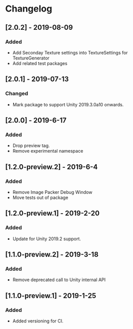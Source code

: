 ﻿# Changelog

## [2.0.2] - 2019-08-09
### Added
- Add Seconday Texture settings into TextureSettings for TextureGenerator
- Add related test packages

## [2.0.1] - 2019-07-13
### Changed
- Mark package to support Unity 2019.3.0a10 onwards.

## [2.0.0] - 2019-6-17
### Added
- Drop preview tag.
- Remove experimental namespace

## [1.2.0-preview.2] - 2019-6-4
### Added
- Remove Image Packer Debug Window
- Move tests out of package

## [1.2.0-preview.1] - 2019-2-20
### Added
- Update for Unity 2019.2 support.

## [1.1.0-preview.2] - 2019-3-18
### Added
- Remove deprecated call to Unity internal API

## [1.1.0-preview.1] - 2019-1-25
### Added
- Added versioning for CI.